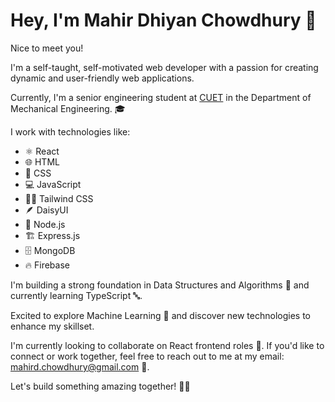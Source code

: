 # Hey, I'm Mahir Dhiyan Chowdhury 👋  
Nice to meet you!  

I'm a self-taught, self-motivated web developer with a passion for creating dynamic and user-friendly web applications.  

Currently, I'm a senior engineering student at [CUET](https://en.wikipedia.org/wiki/Chittagong_University_of_Engineering_%26_Technology) in the Department of Mechanical Engineering. 🎓  

I work with technologies like:  
- ⚛️ React  
- 🌐 HTML  
- 🎨 CSS  
- 💻 JavaScript  
- 🦸‍♂️ Tailwind CSS  
- 🪶 DaisyUI  
- 🚀 Node.js  
- 🏗️ Express.js  
- 🗄️ MongoDB  
- 🔥 Firebase  

I'm building a strong foundation in Data Structures and Algorithms 🧠 and currently learning TypeScript 🔤.  

Excited to explore Machine Learning 🤖 and discover new technologies to enhance my skillset.  

I'm currently looking to collaborate on React frontend roles 🔗.
If you'd like to connect or work together, feel free to reach out to me at my email: [mahird.chowdhury@gmail.com](mailto:mahird.chowdhury@gmail.com) 📧.  

Let's build something amazing together! 🚀✨
